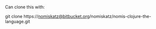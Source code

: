 Can clone this with:

git clone https://nomiskatz@bitbucket.org/nomiskatz/nomis-clojure-the-language.git
